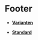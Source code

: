 # Footer 

-   **[Varianten](10_3_5_1_2_6_1_Varianten.md)**  

-   **[Standard](10_3_5_1_2_6_2_Standard.md)**  




